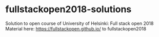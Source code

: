 # fullstackopen2018-solutions
Solution to open course of University of Helsinki: Full stack open 2018 Material here: https://fullstackopen.github.io/ to fullstackopen2018 
